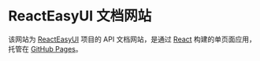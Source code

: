 # ReactEasyUI 文档网站

该网站为 [ReactEasyUI](https://github.com/reacteasyui/ReactEasyUI) 项目的 API 文档网站，是通过 [React](https://facebook.github.io/react/) 构建的单页面应用，托管在 [GitHub Pages](http://pages.github.com/)。